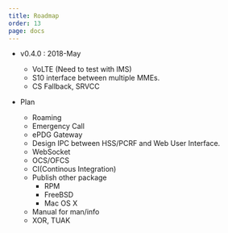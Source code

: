 ```yaml
---
title: Roadmap
order: 13
page: docs
---
```


- v0.4.0 : 2018-May
    - VoLTE (Need to test with IMS)
    - S10 interface between multiple MMEs.
    - CS Fallback, SRVCC


- Plan
    - Roaming
    - Emergency Call
    - ePDG Gateway
    - Design IPC between HSS/PCRF and Web User Interface.
    - WebSocket
    - OCS/OFCS
    - CI(Continous Integration)
    - Publish other package
      * RPM
      * FreeBSD
      * Mac OS X
    - Manual for man/info
    - XOR, TUAK
